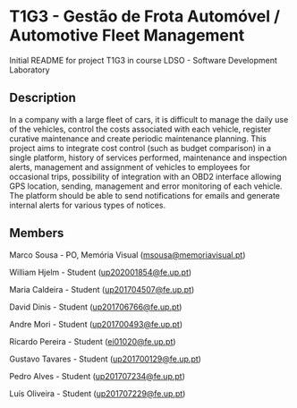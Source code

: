 # T1G3 - Gestão de Frota Automóvel / Automotive Fleet Management
Initial README for project T1G3 in course LDSO - Software Development Laboratory

## Description
In a company with a large fleet of cars, it is difficult to manage the daily use of the vehicles, control the costs associated with each vehicle, register curative maintenance and create periodic maintenance planning. This project aims to integrate cost control (such as budget comparison) in a single platform, history of services performed, maintenance and inspection alerts, management and assignment of vehicles to employees for occasional trips, possibility of integration with an OBD2 interface allowing GPS location, sending, management and error monitoring of each vehicle. The platform should be able to send notifications for emails and generate internal alerts for various types of notices.

## Members
Marco Sousa - PO, Memória Visual (msousa@memoriavisual.pt)

William Hjelm - Student (up202001854@fe.up.pt)

Maria Caldeira - Student (up201704507@fe.up.pt)

David Dinis - Student (up201706766@fe.up.pt)

Andre Mori - Student (up201700493@fe.up.pt)

Ricardo Pereira - Student (ei01020@fe.up.pt)

Gustavo Tavares - Student (up201700129@fe.up.pt)

Pedro Alves - Student (up201707234@fe.up.pt)

Luís Oliveira - Student (up201707229@fe.up.pt)

